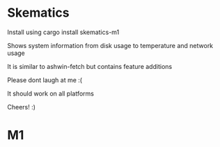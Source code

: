 # Skematics

Install using cargo install skematics-m1

Shows system information from disk usage to temperature and network usage

It is similar to ashwin-fetch but contains feature additions

Please dont laugh at me :(

It should work on all platforms

Cheers! :)

# M1